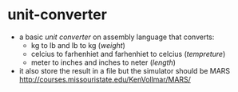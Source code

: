 # unit-converter
 - a basic *unit converter* on assembly language that converts:
    - kg to lb and lb to kg (*weight*)
    - celcius to farhenhiet and farhenhiet to celcius (*tempreture*)
    - meter to inches and inches to neter (*length*)
- it also store the result in a file but the simulator should be MARS http://courses.missouristate.edu/KenVollmar/MARS/